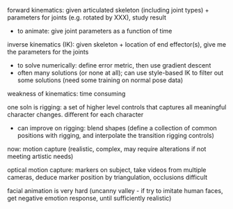 forward kinematics: given articulated skeleton (including joint types) + parameters for joints (e.g. rotated by XXX), study result

- to animate: give joint parameters as a function of time

inverse kinematics (IK): given skeleton + location of end effector(s), give me the parameters for the joints

- to solve numerically: define error metric, then use gradient descent
- often many solutions (or none at all); can use style-based IK to filter out some solutions (need some training on normal pose data)

weakness of kinematics: time consuming

one soln is rigging: a set of higher level controls that captures all meaningful character changes. different for each character

- can improve on rigging: blend shapes (define a collection of common positions with rigging, and interpolate the transition rigging controls)

now: motion capture (realistic, complex, may require alterations if not meeting artistic needs)

optical motion capture: markers on subject, take videos from multiple cameras, deduce marker position by triangulation, occlusions difficult

facial animation is very hard (uncanny valley - if try to imitate human faces, get negative emotion response, until sufficiently realistic)